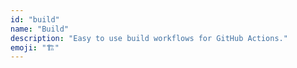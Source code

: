 ```yaml
---
id: "build"
name: "Build"
description: "Easy to use build workflows for GitHub Actions."
emoji: "🏗️"
---
```

